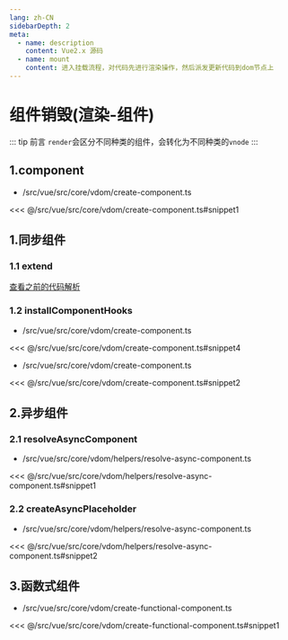 ```yaml
---
lang: zh-CN
sidebarDepth: 2
meta:
  - name: description
    content: Vue2.x 源码
  - name: mount
    content: 进入挂载流程，对代码先进行渲染操作，然后派发更新代码到dom节点上
---
```


# 组件销毁(渲染-组件)

::: tip 前言
`render`会区分不同种类的组件，会转化为不同种类的`vnode`
:::

## 1.component

- /src/vue/src/core/vdom/create-component.ts

<<< @/src/vue/src/core/vdom/create-component.ts#snippet1

## 1.同步组件

### 1.1 extend

[查看之前的代码解析](/source/vue2.x/2.vue.html#_3-3-initextend)

### 1.2 installComponentHooks

- /src/vue/src/core/vdom/create-component.ts

<<< @/src/vue/src/core/vdom/create-component.ts#snippet4

- /src/vue/src/core/vdom/create-component.ts

<<< @/src/vue/src/core/vdom/create-component.ts#snippet2

## 2.异步组件

### 2.1 resolveAsyncComponent

- /src/vue/src/core/vdom/helpers/resolve-async-component.ts

<<< @/src/vue/src/core/vdom/helpers/resolve-async-component.ts#snippet1

### 2.2 createAsyncPlaceholder

- /src/vue/src/core/vdom/helpers/resolve-async-component.ts

<<< @/src/vue/src/core/vdom/helpers/resolve-async-component.ts#snippet2

## 3.函数式组件

- /src/vue/src/core/vdom/create-functional-component.ts

<<< @/src/vue/src/core/vdom/create-functional-component.ts#snippet1
